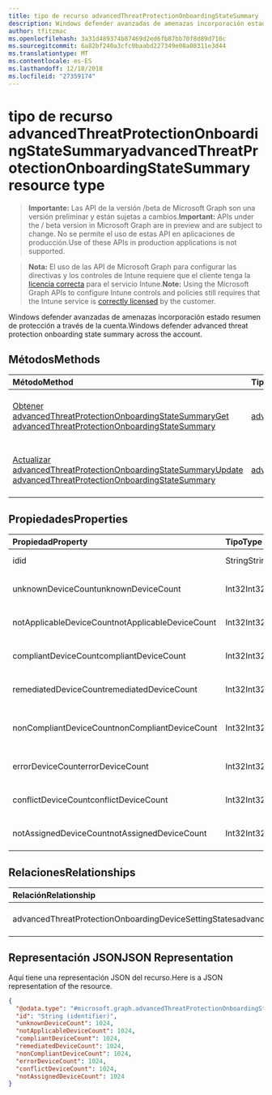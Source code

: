 ```yaml
---
title: tipo de recurso advancedThreatProtectionOnboardingStateSummary
description: Windows defender avanzadas de amenazas incorporación estado resumen de protección a través de la cuenta.
author: tfitzmac
ms.openlocfilehash: 3a31d489374b87469d2ed6fb87bb70f8d89d710c
ms.sourcegitcommit: 6a82bf240a3cfc0baabd227349e08a08311e3d44
ms.translationtype: MT
ms.contentlocale: es-ES
ms.lasthandoff: 12/18/2018
ms.locfileid: "27359174"
---
```

# <a name="advancedthreatprotectiononboardingstatesummary-resource-type"></a><span data-ttu-id="ada70-103">tipo de recurso advancedThreatProtectionOnboardingStateSummary</span><span class="sxs-lookup"><span data-stu-id="ada70-103">advancedThreatProtectionOnboardingStateSummary resource type</span></span>

> <span data-ttu-id="ada70-104">**Importante:** Las API de la versión /beta de Microsoft Graph son una versión preliminar y están sujetas a cambios.</span><span class="sxs-lookup"><span data-stu-id="ada70-104">**Important:** APIs under the / beta version in Microsoft Graph are in preview and are subject to change.</span></span> <span data-ttu-id="ada70-105">No se permite el uso de estas API en aplicaciones de producción.</span><span class="sxs-lookup"><span data-stu-id="ada70-105">Use of these APIs in production applications is not supported.</span></span>

> <span data-ttu-id="ada70-106">**Nota:** El uso de las API de Microsoft Graph para configurar las directivas y los controles de Intune requiere que el cliente tenga la [licencia correcta](https://go.microsoft.com/fwlink/?linkid=839381) para el servicio Intune.</span><span class="sxs-lookup"><span data-stu-id="ada70-106">**Note:** Using the Microsoft Graph APIs to configure Intune controls and policies still requires that the Intune service is [correctly licensed](https://go.microsoft.com/fwlink/?linkid=839381) by the customer.</span></span>

<span data-ttu-id="ada70-107">Windows defender avanzadas de amenazas incorporación estado resumen de protección a través de la cuenta.</span><span class="sxs-lookup"><span data-stu-id="ada70-107">Windows defender advanced threat protection onboarding state summary across the account.</span></span>
## <a name="methods"></a><span data-ttu-id="ada70-108">Métodos</span><span class="sxs-lookup"><span data-stu-id="ada70-108">Methods</span></span>
|<span data-ttu-id="ada70-109">Método</span><span class="sxs-lookup"><span data-stu-id="ada70-109">Method</span></span>|<span data-ttu-id="ada70-110">Tipo de valor devuelto</span><span class="sxs-lookup"><span data-stu-id="ada70-110">Return Type</span></span>|<span data-ttu-id="ada70-111">Descripción</span><span class="sxs-lookup"><span data-stu-id="ada70-111">Description</span></span>|
|:---|:---|:---|
|[<span data-ttu-id="ada70-112">Obtener advancedThreatProtectionOnboardingStateSummary</span><span class="sxs-lookup"><span data-stu-id="ada70-112">Get advancedThreatProtectionOnboardingStateSummary</span></span>](../api/intune-deviceconfig-advancedthreatprotectiononboardingstatesummary-get.md)|[<span data-ttu-id="ada70-113">advancedThreatProtectionOnboardingStateSummary</span><span class="sxs-lookup"><span data-stu-id="ada70-113">advancedThreatProtectionOnboardingStateSummary</span></span>](../resources/intune-deviceconfig-advancedthreatprotectiononboardingstatesummary.md)|<span data-ttu-id="ada70-114">Leer las propiedades y las relaciones del objeto [advancedThreatProtectionOnboardingStateSummary](../resources/intune-deviceconfig-advancedthreatprotectiononboardingstatesummary.md) .</span><span class="sxs-lookup"><span data-stu-id="ada70-114">Read properties and relationships of the [advancedThreatProtectionOnboardingStateSummary](../resources/intune-deviceconfig-advancedthreatprotectiononboardingstatesummary.md) object.</span></span>|
|[<span data-ttu-id="ada70-115">Actualizar advancedThreatProtectionOnboardingStateSummary</span><span class="sxs-lookup"><span data-stu-id="ada70-115">Update advancedThreatProtectionOnboardingStateSummary</span></span>](../api/intune-deviceconfig-advancedthreatprotectiononboardingstatesummary-update.md)|[<span data-ttu-id="ada70-116">advancedThreatProtectionOnboardingStateSummary</span><span class="sxs-lookup"><span data-stu-id="ada70-116">advancedThreatProtectionOnboardingStateSummary</span></span>](../resources/intune-deviceconfig-advancedthreatprotectiononboardingstatesummary.md)|<span data-ttu-id="ada70-117">Actualizar las propiedades de un objeto [advancedThreatProtectionOnboardingStateSummary](../resources/intune-deviceconfig-advancedthreatprotectiononboardingstatesummary.md) .</span><span class="sxs-lookup"><span data-stu-id="ada70-117">Update the properties of a [advancedThreatProtectionOnboardingStateSummary](../resources/intune-deviceconfig-advancedthreatprotectiononboardingstatesummary.md) object.</span></span>|

## <a name="properties"></a><span data-ttu-id="ada70-118">Propiedades</span><span class="sxs-lookup"><span data-stu-id="ada70-118">Properties</span></span>
|<span data-ttu-id="ada70-119">Propiedad</span><span class="sxs-lookup"><span data-stu-id="ada70-119">Property</span></span>|<span data-ttu-id="ada70-120">Tipo</span><span class="sxs-lookup"><span data-stu-id="ada70-120">Type</span></span>|<span data-ttu-id="ada70-121">Descripción</span><span class="sxs-lookup"><span data-stu-id="ada70-121">Description</span></span>|
|:---|:---|:---|
|<span data-ttu-id="ada70-122">id</span><span class="sxs-lookup"><span data-stu-id="ada70-122">id</span></span>|<span data-ttu-id="ada70-123">String</span><span class="sxs-lookup"><span data-stu-id="ada70-123">String</span></span>|<span data-ttu-id="ada70-124">Identificador único</span><span class="sxs-lookup"><span data-stu-id="ada70-124">Unique Identifier</span></span>|
|<span data-ttu-id="ada70-125">unknownDeviceCount</span><span class="sxs-lookup"><span data-stu-id="ada70-125">unknownDeviceCount</span></span>|<span data-ttu-id="ada70-126">Int32</span><span class="sxs-lookup"><span data-stu-id="ada70-126">Int32</span></span>|<span data-ttu-id="ada70-127">Número de dispositivos desconocidos</span><span class="sxs-lookup"><span data-stu-id="ada70-127">Number of unknown devices</span></span>|
|<span data-ttu-id="ada70-128">notApplicableDeviceCount</span><span class="sxs-lookup"><span data-stu-id="ada70-128">notApplicableDeviceCount</span></span>|<span data-ttu-id="ada70-129">Int32</span><span class="sxs-lookup"><span data-stu-id="ada70-129">Int32</span></span>|<span data-ttu-id="ada70-130">Número de dispositivos no aplicables</span><span class="sxs-lookup"><span data-stu-id="ada70-130">Number of not applicable devices</span></span>|
|<span data-ttu-id="ada70-131">compliantDeviceCount</span><span class="sxs-lookup"><span data-stu-id="ada70-131">compliantDeviceCount</span></span>|<span data-ttu-id="ada70-132">Int32</span><span class="sxs-lookup"><span data-stu-id="ada70-132">Int32</span></span>|<span data-ttu-id="ada70-133">Número de dispositivos compatibles</span><span class="sxs-lookup"><span data-stu-id="ada70-133">Number of compliant devices</span></span>|
|<span data-ttu-id="ada70-134">remediatedDeviceCount</span><span class="sxs-lookup"><span data-stu-id="ada70-134">remediatedDeviceCount</span></span>|<span data-ttu-id="ada70-135">Int32</span><span class="sxs-lookup"><span data-stu-id="ada70-135">Int32</span></span>|<span data-ttu-id="ada70-136">Número de dispositivos corregidos</span><span class="sxs-lookup"><span data-stu-id="ada70-136">Number of remediated devices</span></span>|
|<span data-ttu-id="ada70-137">nonCompliantDeviceCount</span><span class="sxs-lookup"><span data-stu-id="ada70-137">nonCompliantDeviceCount</span></span>|<span data-ttu-id="ada70-138">Int32</span><span class="sxs-lookup"><span data-stu-id="ada70-138">Int32</span></span>|<span data-ttu-id="ada70-139">Número de dispositivos no compatibles</span><span class="sxs-lookup"><span data-stu-id="ada70-139">Number of NonCompliant devices</span></span>|
|<span data-ttu-id="ada70-140">errorDeviceCount</span><span class="sxs-lookup"><span data-stu-id="ada70-140">errorDeviceCount</span></span>|<span data-ttu-id="ada70-141">Int32</span><span class="sxs-lookup"><span data-stu-id="ada70-141">Int32</span></span>|<span data-ttu-id="ada70-142">Número de dispositivos con error</span><span class="sxs-lookup"><span data-stu-id="ada70-142">Number of error devices</span></span>|
|<span data-ttu-id="ada70-143">conflictDeviceCount</span><span class="sxs-lookup"><span data-stu-id="ada70-143">conflictDeviceCount</span></span>|<span data-ttu-id="ada70-144">Int32</span><span class="sxs-lookup"><span data-stu-id="ada70-144">Int32</span></span>|<span data-ttu-id="ada70-145">Número de dispositivos en conflicto</span><span class="sxs-lookup"><span data-stu-id="ada70-145">Number of conflict devices</span></span>|
|<span data-ttu-id="ada70-146">notAssignedDeviceCount</span><span class="sxs-lookup"><span data-stu-id="ada70-146">notAssignedDeviceCount</span></span>|<span data-ttu-id="ada70-147">Int32</span><span class="sxs-lookup"><span data-stu-id="ada70-147">Int32</span></span>|<span data-ttu-id="ada70-148">Número de dispositivos no asignados</span><span class="sxs-lookup"><span data-stu-id="ada70-148">Number of not assigned devices</span></span>|

## <a name="relationships"></a><span data-ttu-id="ada70-149">Relaciones</span><span class="sxs-lookup"><span data-stu-id="ada70-149">Relationships</span></span>
|<span data-ttu-id="ada70-150">Relación</span><span class="sxs-lookup"><span data-stu-id="ada70-150">Relationship</span></span>|<span data-ttu-id="ada70-151">Tipo</span><span class="sxs-lookup"><span data-stu-id="ada70-151">Type</span></span>|<span data-ttu-id="ada70-152">Descripción</span><span class="sxs-lookup"><span data-stu-id="ada70-152">Description</span></span>|
|:---|:---|:---|
|<span data-ttu-id="ada70-153">advancedThreatProtectionOnboardingDeviceSettingStates</span><span class="sxs-lookup"><span data-stu-id="ada70-153">advancedThreatProtectionOnboardingDeviceSettingStates</span></span>|<span data-ttu-id="ada70-154">colección de [advancedThreatProtectionOnboardingDeviceSettingState](../resources/intune-deviceconfig-advancedthreatprotectiononboardingdevicesettingstate.md)</span><span class="sxs-lookup"><span data-stu-id="ada70-154">[advancedThreatProtectionOnboardingDeviceSettingState](../resources/intune-deviceconfig-advancedthreatprotectiononboardingdevicesettingstate.md) collection</span></span>|<span data-ttu-id="ada70-155">Todavía no documentado</span><span class="sxs-lookup"><span data-stu-id="ada70-155">Not yet documented</span></span>|

## <a name="json-representation"></a><span data-ttu-id="ada70-156">Representación JSON</span><span class="sxs-lookup"><span data-stu-id="ada70-156">JSON Representation</span></span>
<span data-ttu-id="ada70-157">Aquí tiene una representación JSON del recurso.</span><span class="sxs-lookup"><span data-stu-id="ada70-157">Here is a JSON representation of the resource.</span></span>
<!-- {
  "blockType": "resource",
  "keyProperty": "id",
  "@odata.type": "microsoft.graph.advancedThreatProtectionOnboardingStateSummary"
}
-->
``` json
{
  "@odata.type": "#microsoft.graph.advancedThreatProtectionOnboardingStateSummary",
  "id": "String (identifier)",
  "unknownDeviceCount": 1024,
  "notApplicableDeviceCount": 1024,
  "compliantDeviceCount": 1024,
  "remediatedDeviceCount": 1024,
  "nonCompliantDeviceCount": 1024,
  "errorDeviceCount": 1024,
  "conflictDeviceCount": 1024,
  "notAssignedDeviceCount": 1024
}
```





